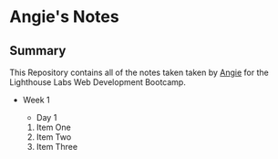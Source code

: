 # Angie's Notes

## Summary



This Repository contains all of the notes taken taken by [Angie](https://github.com/agxcd) for the Lighthouse Labs Web Development Bootcamp.


* Week 1
    * Day 1

    1. Item One 
    2. Item Two
    3. Item Three